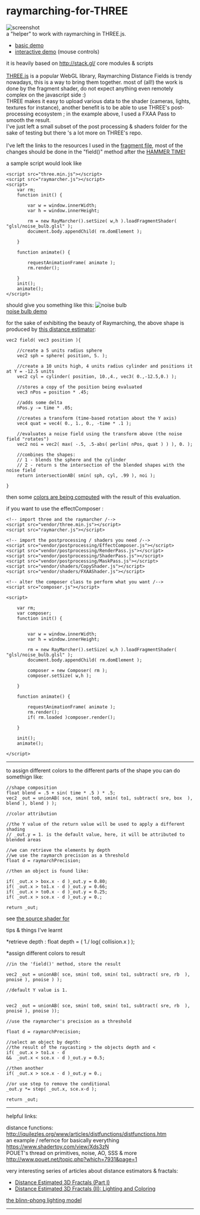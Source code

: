 # raymarching-for-THREE
![screenshot](https://rawgit.com/nicoptere/raymarching-for-THREE/master/img/cover.jpg)
<br/>
a "helper" to work with raymarching in THREE.js.
* [basic demo](https://rawgit.com/nicoptere/raymarching-for-THREE/master/index.html)<br>
* [interactive demo](https://rawgit.com/nicoptere/raymarching-for-THREE/master/interactive.html) (mouse controls)<br>

it is heavily based on http://stack.gl/ core modules & scripts<br>
<br>
[THREE.js](http://threejs.org/) is a popular WebGL library, Raymarching Distance Fields is trendy nowadays, this is a way to bring them together. most of (all!) the work is done by the fragment shader, do not expect anything even remotely complex on the javascript side :)<br>
THREE makes it easy to upload various data to the shader (cameras, lights, textures for instance), another benefit is to be able to use THREE's post-processing ecosystem ; in the example above, I used a FXAA Pass to smooth the result. <br>
I've just left a small subset of the post processing & shaders folder for the sake of testing but there 's a lot more on THREE's repo.<br>
<br>
I've left the links to the resources I used in the [fragment file](https://github.com/nicoptere/raymarching-for-THREE/blob/master/glsl/fragment.glsl), most of the changes should be done in the "field()" method after the [HAMMER TIME!](https://github.com/nicoptere/raymarching-for-THREE/blob/master/glsl/fragment.glsl#L126)

a sample script would look like

    <script src="three.min.js"></script>
    <script src="raymarcher.js"></script>
    <script>
        var rm;
        function init() {

            var w = window.innerWidth;
            var h = window.innerHeight;

            rm = new RayMarcher().setSize( w,h ).loadFragmentShader( "glsl/noise_bulb.glsl" );
            document.body.appendChild( rm.domElement );

        }

        function animate() {

            requestAnimationFrame( animate );
            rm.render();

        }
        init();
        animate();
    </script>

should give you something like this:
![noise bulb](https://cdn.rawgit.com/nicoptere/raymarching-for-THREE/master/img/noise_bulb.jpg)<br>
[noise bulb demo](https://rawgit.com/nicoptere/raymarching-for-THREE/master/noise_bulb.html)<br>

for the sake of exhibiting the beauty of Raymarching, the above shape is produced by [this distance estimator](https://github.com/nicoptere/raymarching-for-THREE/blob/master/glsl/noise_bulb.glsl#L171-L186):

    vec2 field( vec3 position ){

        //create a 5 units radius sphere
        vec2 sph = sphere( position, 5. );

        //create a 10 units high, 4 units radius cylinder and positions it at Y = -12.5 units
        vec2 cyl = cylinder( position, 10.,4., vec3( 0.,-12.5,0.) );

        //stores a copy of the position being evaluated
        vec3 nPos = position * .45;

        //adds some delta
        nPos.y -= time * .05;

        //creates a transform (time-based rotation about the Y axis)
        vec4 quat = vec4( 0., 1., 0., -time * .1 );

        //evaluates a noise field using the transform above (the noise field "rotates")
        vec2 noi = vec2( max( -.5, .5-abs( perlin( nPos, quat ) ) ), 0. );

        //combines the shapes:
        // 1 - blends the sphere and the cylinder
        // 2 - return s the intersection of the blended shapes with the noise field
        return intersectionAB( smin( sph, cyl, .99 ), noi );

    }

then some [colors are being computed](https://github.com/nicoptere/raymarching-for-THREE/blob/master/glsl/noise_bulb.glsl#L270-L286) with the result of this evaluation.

if you want to use the effectComposer :

    <!-- import three and the raymarcher /-->
    <script src="vendor/three.min.js"></script>
    <script src="raymarcher.js"></script>

    <!-- import the postprocessing / shaders you need /-->
    <script src="vendor/postprocessing/EffectComposer.js"></script>
    <script src="vendor/postprocessing/RenderPass.js"></script>
    <script src="vendor/postprocessing/ShaderPass.js"></script>
    <script src="vendor/postprocessing/MaskPass.js"></script>
    <script src="vendor/shaders/CopyShader.js"></script>
    <script src="vendor/shaders/FXAAShader.js"></script>

    <!-- alter the composer class to perform what you want /-->
    <script src="composer.js"></script>

    <script>

        var rm;
        var composer;
        function init() {


            var w = window.innerWidth;
            var h = window.innerHeight;

            rm = new RayMarcher().setSize( w,h ).loadFragmentShader( "glsl/noise_bulb.glsl" );
            document.body.appendChild( rm.domElement );

            composer = new Composer( rm );
            composer.setSize( w,h );

        }

        function animate() {

            requestAnimationFrame( animate );
            rm.render();
            if( rm.loaded )composer.render();

        }

        init();
        animate();

    </script>

<hr>

to assign different colors to the different parts of the shape you can do somethign like:

    //shape composition
    float blend = .5 + sin( time * .5 ) * .5;
    vec2 _out = unionAB( sce, smin( to0, smin( to1, subtract( sre, box  ), blend ), blend ) );

    //color attribution

    //the Y value of the return value will be used to apply a different shading
    // _out.y = 1. is the default value, here, it will be attributed to blended areas

    //we can retrieve the elements by depth
    //we use the raymarch precision as a threshold
    float d = raymarchPrecision;

    //then an object is found like:

    if( _out.x > box.x - d )_out.y = 0.80;
    if( _out.x > to1.x - d )_out.y = 0.66;
    if( _out.x > to0.x - d )_out.y = 0.25;
    if( _out.x > sce.x - d )_out.y = 0.;

    return _out;


see [the source shader for]() 


tips & things I've learnt

*retrieve depth :
    float depth = ( 1./ log( collision.x ) );

*assign different colors to result

    //in the 'field()' method, store the result

    vec2 _out = unionAB( sce, smin( to0, smin( to1, subtract( sre, rb  ), pnoise ), pnoise ) );

    //default Y value is 1.


    vec2 _out = unionAB( sce, smin( to0, smin( to1, subtract( sre, rb  ), pnoise ), pnoise ));

    //use the raymarcher's precision as a threshold

    float d = raymarchPrecision;

    //select an object by depth:
    //the result of the raycasting > the objects depth and <
    if( _out.x > to1.x - d
    &&  _out.x < sce.x - d )_out.y = 0.5;

    //then another
    if( _out.x > sce.x - d )_out.y = 0.;

    //or use step to remove the conditional
    _out.y *= step( _out.x, sce.x-d );

    return _out;

<hr>
helpful links:<br>

distance functions: http://iquilezles.org/www/articles/distfunctions/distfunctions.htm<br>
an example / refernce for basically everything https://www.shadertoy.com/view/Xds3zN<br>
POUET's thread on primitives, noise, AO, SSS & more http://www.pouet.net/topic.php?which=7931&page=1<br>

very interesting series of articles about distance estimators & fractals:
* [Distance Estimated 3D Fractals (Part I)](http://blog.hvidtfeldts.net/index.php/2011/06/distance-estimated-3d-fractals-part-i/)
* [Distance Estimated 3D Fractals (II): Lighting and Coloring](http://blog.hvidtfeldts.net/index.php/2011/08/distance-estimated-3d-fractals-ii-lighting-and-coloring/)


[the blinn-phong lighting model](https://en.wikipedia.org/wiki/Blinn%E2%80%93Phong_shading_model)

<hr>